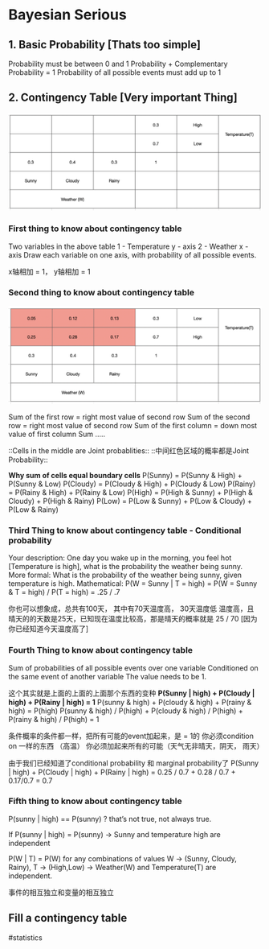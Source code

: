 # Bayesian Serious

## 1. Basic Probability [Thats too simple]
Probability must be between 0 and 1
Probability +  Complementary Probability = 1
Probability of all possible events must add up to 1


## 2. Contingency Table [Very important Thing]
![](Bayesian%20Serious/90BABBC0-E12D-40FD-9450-99F00C645BBB.png)

### First thing to know about contingency table
Two variables in the above table
1 - Temperature y - axis
2 - Weather x - axis
Draw each variable on one axis, with probability of all possible events.

x轴相加 = 1， y轴相加 = 1

### Second thing to know about contingency table
![](Bayesian%20Serious/38809B51-741F-4F84-82A1-5A927F4944B7.png)


Sum of the first row = right most value of second row
Sum of the second row = right most value of second row
Sum of the first column = down most value of first column
Sum …..

::Cells in the middle are Joint probablities::
::中间红色区域的概率都是Joint Probability::
 
**Why sum of cells equal boundary cells**
P(Sunny) = P(Sunny & High) +  P(Sunny & Low)
P(Cloudy) = P(Cloudy & High) +  P(Cloudy & Low)
P(Rainy) = P(Rainy & High) +  P(Rainy & Low)
P(High) = P(High & Sunny) +  P(High & Cloudy) + P(High & Rainy)
P(Low) = P(Low & Sunny) + P(Low & Cloudy) +  P(Low & Rainy)

### Third Thing to know about contingency table - Conditional probability

Your description:
One day you wake up in the morning, you feel hot [Temperature is high], what is the probability the weather being sunny.
More formal:
What is the probability of the weather being sunny, given temperature is high.
Mathematical:
P(W = Sunny | T = high) = P(W = Sunny & T = high) / P(T = high) =  .25 / .7

你也可以想象成，总共有100天， 其中有70天温度高， 30天温度低
温度高，且 晴天的的天数是25天，已知现在温度比较高，那是晴天的概率就是 25 / 70 [因为你已经知道今天温度高了]

### Fourth Thing to know about contingency table 

Sum of probabilities of all possible events over one variable
Conditioned on the same event of another variable
The value needs to be 1.

这个其实就是上面的上面的上面那个东西的变种
**P(Sunny | high) + P(Cloudy | high) +  P(Rainy | high) = 1**
P(sunny & high) +  P(cloudy & high) +  P(rainy & high) = P(high)
P(sunny & high) / P(high) +  P(cloudy & high) / P(high) +  P(rainy & high) / P(high) = 1

条件概率的条件都一样，把所有可能的event加起来，是 = 1的
你必须condition on 一样的东西 （高温）
你必须加起来所有的可能（天气无非晴天，阴天， 雨天）

由于我们已经知道了conditional probability  和 marginal probability了
P(Sunny | high) + P(Cloudy | high) +  P(Rainy | high) = 0.25 / 0.7 + 0.28 / 0.7 + 0.17/0.7 = 0.7


### Fifth thing to know about contingency table
P(sunny | high) == P(sunny) ? that’s not true, not always true.

If P(sunny |  high) = P(sunny) -> Sunny and temperature high are independent

P(W | T) = P(W) for any combinations of values W -> (Sunny, Cloudy, Rainy), T -> (High,Low)
-> Weather(W) and Temperature(T) are independent.

事件的相互独立和变量的相互独立


## Fill a contingency table







#statistics
